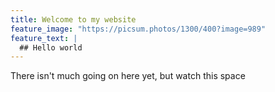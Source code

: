 ```yaml
---
title: Welcome to my website
feature_image: "https://picsum.photos/1300/400?image=989"
feature_text: |
  ## Hello world
---
```


There isn't much going on here yet, but watch this space
